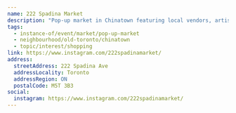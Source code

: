 ```yaml
---
name: 222 Spadina Market
description: "Pop-up market in Chinatown featuring local vendors, artists, and food. Check Instagram for event dates."
tags:
  - instance-of/event/market/pop-up-market
  - neighbourhood/old-toronto/chinatown
  - topic/interest/shopping
link: https://www.instagram.com/222spadinamarket/
address:
  streetAddress: 222 Spadina Ave
  addressLocality: Toronto
  addressRegion: ON
  postalCode: M5T 3B3
social:
  instagram: https://www.instagram.com/222spadinamarket/
---
```

